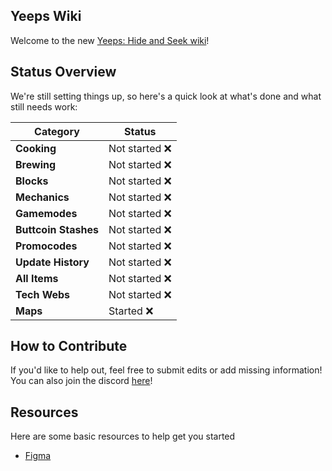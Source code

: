 ## Yeeps Wiki

Welcome to the new [Yeeps: Hide and Seek wiki](https://yeepswiki.vercel.app)! 

## Status Overview
We're still setting things up, so here's a quick look at what's done and what still needs work:

| Category             | Status        |
|----------------------|---------------|
| **Cooking**          | Not started ❌ |
| **Brewing**          | Not started ❌ |
| **Blocks**           | Not started ❌ |
| **Mechanics**        | Not started ❌ |
| **Gamemodes**        | Not started ❌ |
| **Buttcoin Stashes** | Not started ❌ |
| **Promocodes**       | Not started ❌ |
| **Update History**   | Not started ❌ |
| **All Items**        | Not started ❌ |
| **Tech Webs**        | Not started ❌ |
| **Maps**             | Started     ❌ |


## How to Contribute
If you'd like to help out, feel free to submit edits or add missing information! You can also join the discord [here](https://discord.gg/P9nqvfTrQB)!

## Resources
Here are some basic resources to help get you started

- [Figma](https://www.figma.com/design/VZh6AGHqZt1UacdDRiVuYW/Yeeps%3A-Hide-and-Seek-Public-Assets)
